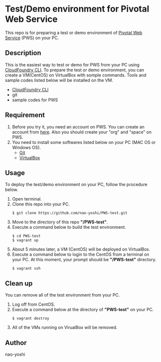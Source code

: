 # Test/Demo environment for Pivotal Web Service
This repo is for preparing a test or demo environment of [Pivotal Web Service](https://run.pivotal.io/) (PWS) on your PC.


## Description
This is the easiest way to test or demo for PWS from your PC using [CloudFoundry CLI](https://github.com/cloudfoundry/cli). To prepare the test or demo environment, you can create a VM(CentOS) on VirtualBox with somple commands. Tools and sample codes listed below will be installed on the VM.
- [CloudFoundry CLI](https://github.com/cloudfoundry/cli)
- git
- sample codes for PWS


## Requirement
1. Before you try it, you need an account on PWS. You can create an account from [here](https://run.pivotal.io/). Also you should create your "org" and "space" on PWS.
2. You need to install some softwares listed below on your PC (MAC OS or Windows OS).
   - [Git](https://git-scm.com/)
   - [VirtualBox](https://www.virtualbox.org/)


## Usage
To deploy the test/demo environment on your PC, follow the procedure below.

1. Open terminal.
2. Clone this repo into your PC.
   ```
   $ git clone https://github.com/nao-yoshi/PWS-test.git
   ```
3. Move to the directory of this repo **"/PWS-test"**.
4. Execute a command below to build the test environment.
   ```
   $ cd PWS-test
   $ vagrant up
   ```
5. About 5 minutes later, a VM (CentOS) will be deployed on VirtualBox. 
6. Execute a command below to login to the CentOS from a terminal on your PC. At this moment, your prompt should be **"/PWS-test"** directory.
   ```
   $ vagrant ssh
   ```

## Clean up
You can remove all of the test environment from your PC.

1. Log off from CentOS.
2. Execute a command below at the directory of **"PWS-test"** on your PC.
   ```
   $ vagrant destroy
   ```
3. All of the VMs running on VirualBox will be removed.


## Author
nao-yoshi
